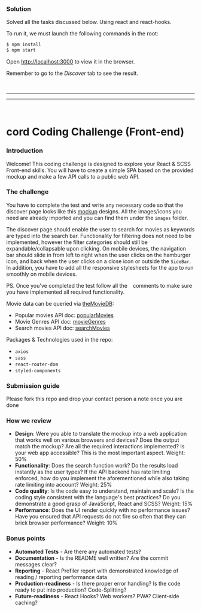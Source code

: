 ### Solution

Solved all the tasks discussed below. Using react and react-hooks.

To run it, we must launch the following commands in the root:

```sh
$ npm install
$ npm start
```

Open [http://localhost:3000](http://localhost:3000) to view it in the browser.

Remember to go to the _Discover_ tab to see the result.

&nbsp;

---

---

&nbsp;

# cord Coding Challenge (Front-end)

### Introduction

Welcome! This coding challenge is designed to explore your React & SCSS Front-end skills. You will have to create a simple SPA based on the provided mockup and make a few API calls to a public web API.

### The challenge

You have to complete the test and write any necessary code so that the discover page looks like this [mockup] designs. All the images/icons you need are already imported and you can find them under the `images` folder.

The discover page should enable the user to search for movies as keywords are typed into the search bar. Functionality for filtering does not need to be implemented, however the filter categories should still be expandable/collapsable upon clicking. On mobile devices, the navigation bar should slide in from left to right when the user clicks on the hamburger icon, and back when the user clicks on a close icon or outside the `SideBar`. In addition, you have to add all the responsive stylesheets for the app to run smoothly on mobile devices.

PS. Once you've completed the test follow all the ` ` comments to make sure you have implemented all required functionality.

Movie data can be queried via [theMovieDB]:

- Popular movies API doc: [popularMovies]
- Movie Genres API doc: [movieGenres]
- Search movies API doc: [searchMovies]

Packages & Technologies used in the repo:

- `axios`
- `sass`
- `react-router-dom`
- `styled-components`

### Submission guide

Please fork this repo and drop your contact person a note once you are done

### How we review

- **Design**: Were you able to translate the mockup into a web application that works well on various browsers and devices? Does the output match the mockup? Are all the required interactions implemented? Is your web app accessible? This is the most important aspect. Weight: 50%
- **Functionality**: Does the search function work? Do the results load instantly as the user types? If the API backend has rate limiting enforced, how do you implement the aforementioned while also taking rate limiting into account? Weight: 25%
- **Code quality**: Is the code easy to understand, maintain and scale? Is the coding style consistent with the language's best practices? Do you demonstrate a good grasp of JavaScript, React and SCSS? Weight: 15%
- **Performance**: Does the UI render quickly with no performance issues? Have you ensured that API requests do not fire so often that they can brick browser performance? Weight: 10%

### Bonus points

- **Automated Tests** - Are there any automated tests?
- **Documentation** - Is the README well written? Are the commit messages clear?
- **Reporting** - React Profiler report with demonstrated knowledge of reading / reporting performance data
- **Production-readiness** - Is there proper error handling? Is the code ready to put into production? Code-Splitting?
- **Future-readiness** - React Hooks? Web workers? PWA? Client-side caching?

[mockup]: https://cord-coding-challenges.s3-eu-west-1.amazonaws.com/frontend-test-mockups.zip
[themoviedb]: https://www.themoviedb.org/documentation/api
[popularmovies]: https://developers.themoviedb.org/3/movies/get-popular-movies
[moviegenres]: https://developers.themoviedb.org/3/genres/get-movie-list
[searchmovies]: https://developers.themoviedb.org/3/search/search-movies
